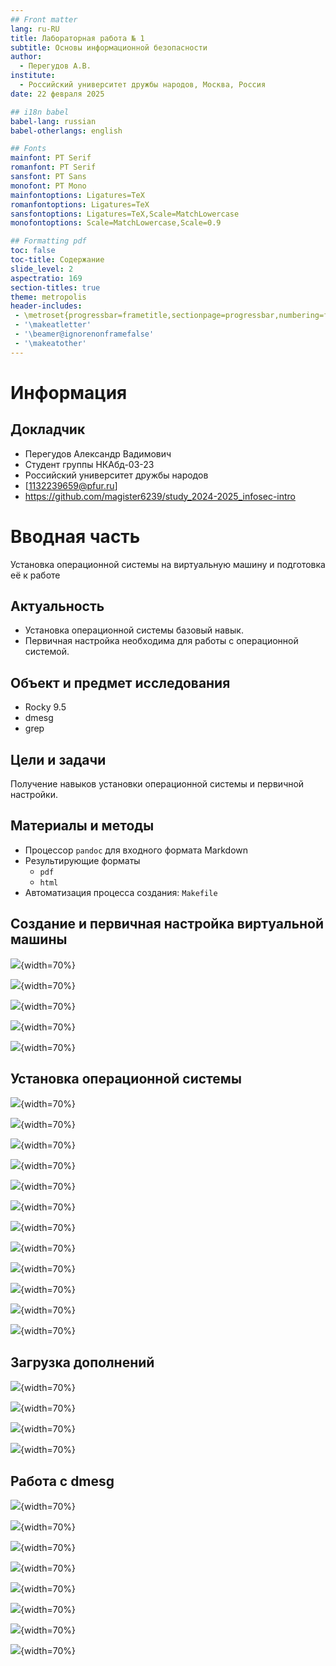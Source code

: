 ```yaml
---
## Front matter
lang: ru-RU
title: Лабораторная работа № 1
subtitle: Основы информационной безопасности
author:
  - Перегудов А.В.
institute:
  - Российский университет дружбы народов, Москва, Россия
date: 22 февраля 2025

## i18n babel
babel-lang: russian
babel-otherlangs: english

## Fonts
mainfont: PT Serif
romanfont: PT Serif
sansfont: PT Sans
monofont: PT Mono
mainfontoptions: Ligatures=TeX
romanfontoptions: Ligatures=TeX
sansfontoptions: Ligatures=TeX,Scale=MatchLowercase
monofontoptions: Scale=MatchLowercase,Scale=0.9

## Formatting pdf
toc: false
toc-title: Содержание
slide_level: 2
aspectratio: 169
section-titles: true
theme: metropolis
header-includes:
 - \metroset{progressbar=frametitle,sectionpage=progressbar,numbering=fraction}
 - '\makeatletter'
 - '\beamer@ignorenonframefalse'
 - '\makeatother'
---
```


# Информация

## Докладчик

  * Перегудов Александр Вадимович
  * Студент группы НКАбд-03-23
  * Российский университет дружбы народов
  * [1132239659@pfur.ru]
  * <https://github.com/magister6239/study_2024-2025_infosec-intro>

# Вводная часть

Установка операционной системы на виртуальную машину и подготовка её к работе

## Актуальность

- Установка операционной системы базовый навык.
- Первичная настройка необходима для работы с операционной системой.

## Объект и предмет исследования

- Rocky 9.5
- dmesg
- grep

## Цели и задачи

Получение навыков установки операционной системы и первичной настройки.

## Материалы и методы

- Процессор `pandoc` для входного формата Markdown
- Результирующие форматы
	- `pdf`
	- `html`
- Автоматизация процесса создания: `Makefile`

## Создание и первичная настройка виртуальной машины

![](image/1.png){width=70%}

![](image/2.png){width=70%}

![](image/3.png){width=70%}

![](image/4.png){width=70%}

![](image/5.png){width=70%}

## Установка операционной системы

![](image/6.png){width=70%}

![](image/7.png){width=70%}

![](image/8.png){width=70%}

![](image/9.png){width=70%}

![](image/10.png){width=70%}

![](image/11.png){width=70%}

![](image/12.png){width=70%}

![](image/13.png){width=70%}

![](image/14.png){width=70%}

![](image/15.png){width=70%}

![](image/16.png){width=70%}

![](image/17.png){width=70%}

## Загрузка дополнений

![](image/18.png){width=70%}

![](image/19.png){width=70%}

![](image/20.png){width=70%}

![](image/21.png){width=70%}

## Работа с dmesg

![](image/22.png){width=70%}

![](image/23.png){width=70%}

![](image/24.png){width=70%}

![](image/25.png){width=70%}

![](image/26.png){width=70%}

![](image/27.png){width=70%}

![](image/28.png){width=70%}

![](image/29.png){width=70%}

